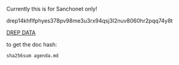 
Currently this is for Sanchonet only!

drep14khflfphyes378pv98me3u3rx94qsj3l2nuv8060hr2pqq74y8t

[DREP DATA](https://adanordic.com/drep_data/drep14khflfphyes378pv98me3u3rx94qsj3l2nuv8060hr2pqq74y8t)


to get the doc hash: 

    sha256sum agenda.md